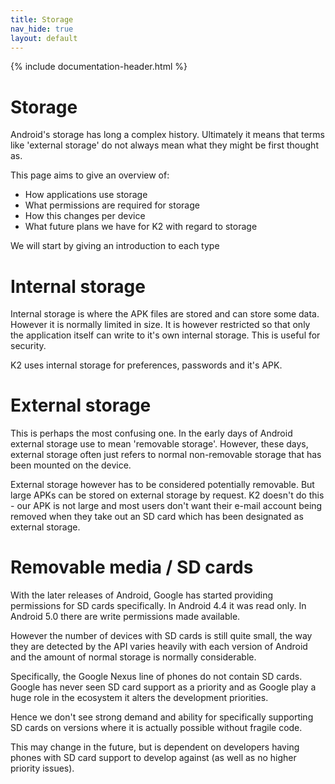 ```yaml
---
title: Storage
nav_hide: true
layout: default
---
```


{% include documentation-header.html %}

# Storage

Android's storage has long a complex history.  Ultimately it means that terms like
'external storage' do not always mean what they might be first thought as.

This page aims to give an overview of:

* How applications use storage
* What permissions are required for storage
* How this changes per device
* What future plans we have for K2 with regard to storage

We will start by giving an introduction to each type

# Internal storage

Internal storage is where the APK files are stored and can store some data. However it is normally limited in size.
It is however restricted so that only the application itself can write to it's own internal storage.
This is useful for security.

K2 uses internal storage for preferences, passwords and it's APK.

# External storage

This is perhaps the most confusing one. In the early days of Android external storage
use to mean 'removable storage'. However, these days, external storage often just
refers to normal non-removable storage that has been mounted on the device.

External storage however has to be considered potentially removable. But large APKs
can be stored on external storage by request. K2 doesn't do this - our APK is not large
and most users don't want their e-mail account being removed when they take out an SD card
which has been designated as external storage.

# Removable media / SD cards

With the later releases of Android, Google has started providing permissions for SD cards specifically.
In Android 4.4 it was read only. In Android 5.0 there are write permissions made available.

However the number of devices with SD cards is still quite small, the way they are detected by the
API varies heavily with each version of Android and the amount of normal storage is normally considerable.

Specifically, the Google Nexus line of phones do not contain SD cards. Google has never seen SD card support
as a priority and as Google play a huge role in the ecosystem it alters the development priorities.

Hence we don't see strong demand and ability for specifically supporting SD cards on versions where it is actually
possible without fragile code.

This may change in the future, but is dependent on developers having phones with SD card support to develop
against (as well as no higher priority issues).
